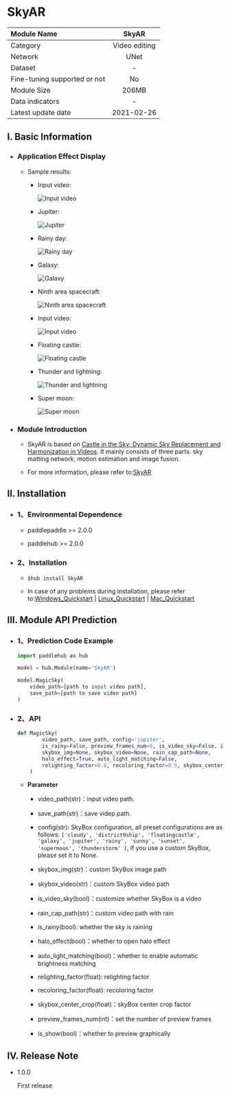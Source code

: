# SkyAR

|Module Name|SkyAR|
| :--- | :---: |
|Category|Video editing|
|Network|UNet|
|Dataset|-|
|Fine-tuning supported or not|No|
|Module Size|206MB|
|Data indicators|-|
|Latest update date|2021-02-26|

## I. Basic Information 

- ### Application Effect Display

    - Sample results:
        * Input video:

            ![Input video](https://img-blog.csdnimg.cn/20210126142046572.gif)

        * Jupiter:

            ![Jupiter](https://img-blog.csdnimg.cn/20210125211435619.gif)
        * Rainy day:

            ![Rainy day](https://img-blog.csdnimg.cn/2021012521152492.gif)
        * Galaxy:

            ![Galaxy](https://img-blog.csdnimg.cn/20210125211523491.gif)
        * Ninth area spacecraft:

            ![Ninth area spacecraft](https://img-blog.csdnimg.cn/20210125211520955.gif)

        * Input video:

            ![Input video](https://img-blog.csdnimg.cn/20210126142038716.gif)
        * Floating castle:

            ![Floating castle](https://img-blog.csdnimg.cn/20210125211514997.gif)
        * Thunder and lightning:

            ![Thunder and lightning](https://img-blog.csdnimg.cn/20210125211433591.gif)

        * Super moon:
        
            ![Super moon](https://img-blog.csdnimg.cn/20210125211417524.gif)

- ### Module Introduction

    - SkyAR is based on [Castle in the Sky: Dynamic Sky Replacement and Harmonization in Videos](https://arxiv.org/abs/2010.11800). It mainly consists of three parts: sky matting network, motion estimation and image fusion.

    - For more information, please refer to:[SkyAR](https://github.com/jiupinjia/SkyAR)


## II. Installation

- ### 1、Environmental Dependence

    - paddlepaddle >= 2.0.0

    - paddlehub >= 2.0.0

- ### 2、Installation

    - ```shell
      $hub install SkyAR
      ```
    - In case of any problems during installation, please refer to:[Windows_Quickstart](../../../../docs/docs_en/get_start/windows_quickstart.md)
    | [Linux_Quickstart](../../../../docs/docs_en/get_start/linux_quickstart.md) | [Mac_Quickstart](../../../../docs/docs_en/get_start/mac_quickstart.md)  

## III. Module API Prediction

- ### 1、Prediction Code Example

    ```python
    import paddlehub as hub

    model = hub.Module(name='SkyAR')

    model.MagicSky(
        video_path=[path to input video path],
        save_path=[path to save video path]
    )
    ```
- ### 2、API

    ```python
    def MagicSky(
            video_path, save_path, config='jupiter',
            is_rainy=False, preview_frames_num=0, is_video_sky=False, is_show=False,
            skybox_img=None, skybox_video=None, rain_cap_path=None,
            halo_effect=True, auto_light_matching=False,
            relighting_factor=0.8, recoloring_factor=0.5, skybox_center_crop=0.5
        )
    ```

    - **Parameter**

        * video_path(str)：input video path.
        * save_path(str)：save videp path.
        * config(str): SkyBox configuration, all preset configurations are as follows:  `['cloudy', 'district9ship', 'floatingcastle', 'galaxy', 'jupiter',
            'rainy', 'sunny', 'sunset', 'supermoon', 'thunderstorm'
        ]`, if you use a custom SkyBox, please set it to None.
    
        * skybox_img(str)：custom SkyBox image path
        * skybox_video(str)：custom SkyBox video path
        * is_video_sky(bool)：customize whether SkyBox is a video
        * rain_cap_path(str)：custom video path with rain
        * is_rainy(bool): whether the sky is raining
        * halo_effect(bool)：whether to open halo effect
        * auto_light_matching(bool)：whether to enable automatic brightness matching
        * relighting_factor(float): relighting factor
        * recoloring_factor(float): recoloring factor
        * skybox_center_crop(float)：skyBox center crop factor
        * preview_frames_num(int)：set the number of preview frames
        * is_show(bool)：whether to preview graphically


## IV. Release Note

- 1.0.0

  First release
